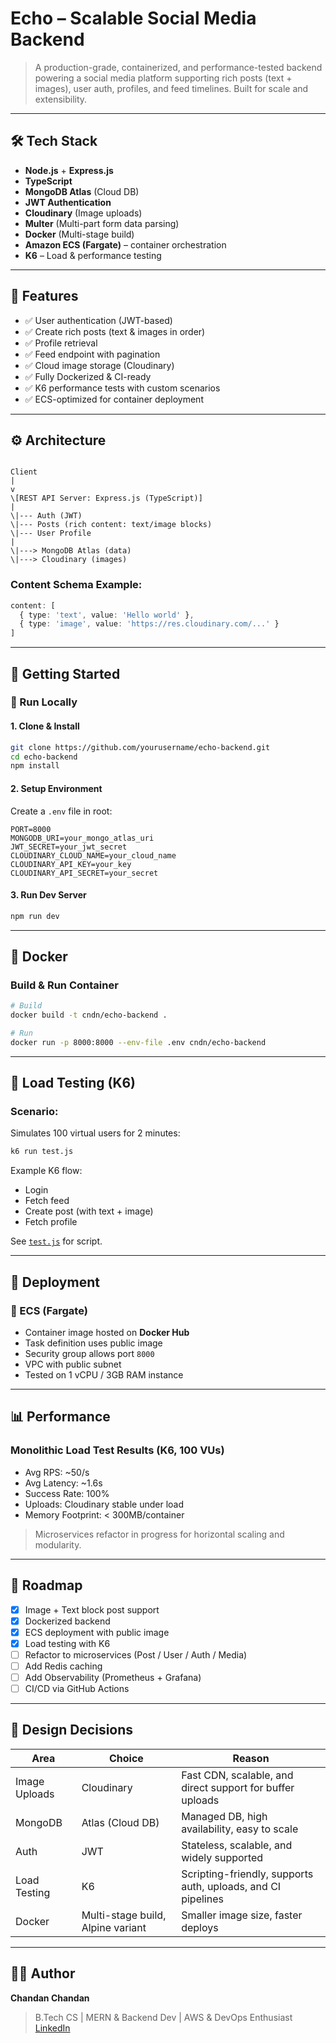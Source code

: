 # Echo – Scalable Social Media Backend

> A production-grade, containerized, and performance-tested backend powering a social media platform supporting rich posts (text + images), user auth, profiles, and feed timelines. Built for scale and extensibility.

---

## 🛠️ Tech Stack

- **Node.js** + **Express.js**
- **TypeScript**
- **MongoDB Atlas** (Cloud DB)
- **JWT Authentication**
- **Cloudinary** (Image uploads)
- **Multer** (Multi-part form data parsing)
- **Docker** (Multi-stage build)
- **Amazon ECS (Fargate)** – container orchestration
- **K6** – Load & performance testing

---

## 🧩 Features

- ✅ User authentication (JWT-based)
- ✅ Create rich posts (text & images in order)
- ✅ Profile retrieval
- ✅ Feed endpoint with pagination
- ✅ Cloud image storage (Cloudinary)
- ✅ Fully Dockerized & CI-ready
- ✅ K6 performance tests with custom scenarios
- ✅ ECS-optimized for container deployment

---

## ⚙️ Architecture

```

Client
|
v
\[REST API Server: Express.js (TypeScript)]
|
\|--- Auth (JWT)
\|--- Posts (rich content: text/image blocks)
\|--- User Profile
|
\|---> MongoDB Atlas (data)
\|---> Cloudinary (images)

````

### Content Schema Example:
```ts
content: [
  { type: 'text', value: 'Hello world' },
  { type: 'image', value: 'https://res.cloudinary.com/...' }
]
````

---

## 🚀 Getting Started

### 🧪 Run Locally

#### 1. Clone & Install

```bash
git clone https://github.com/yourusername/echo-backend.git
cd echo-backend
npm install
```

#### 2. Setup Environment

Create a `.env` file in root:

```
PORT=8000
MONGODB_URI=your_mongo_atlas_uri
JWT_SECRET=your_jwt_secret
CLOUDINARY_CLOUD_NAME=your_cloud_name
CLOUDINARY_API_KEY=your_key
CLOUDINARY_API_SECRET=your_secret
```

#### 3. Run Dev Server

```bash
npm run dev
```

---

## 🐳 Docker

### Build & Run Container

```bash
# Build
docker build -t cndn/echo-backend .

# Run
docker run -p 8000:8000 --env-file .env cndn/echo-backend
```

---

## 🧪 Load Testing (K6)

### Scenario:

Simulates 100 virtual users for 2 minutes:

```bash
k6 run test.js
```

Example K6 flow:

* Login
* Fetch feed
* Create post (with text + image)
* Fetch profile

See [`test.js`](./test.js) for script.

---

## 🧱 Deployment

### 🚢 ECS (Fargate)

* Container image hosted on **Docker Hub**
* Task definition uses public image
* Security group allows port `8000`
* VPC with public subnet
* Tested on 1 vCPU / 3GB RAM instance

---

## 📊 Performance

### Monolithic Load Test Results (K6, 100 VUs)

* Avg RPS: \~50/s
* Avg Latency: \~1.6s
* Success Rate: 100%
* Uploads: Cloudinary stable under load
* Memory Footprint: < 300MB/container

> Microservices refactor in progress for horizontal scaling and modularity.

---

## 📌 Roadmap

* [x] Image + Text block post support
* [x] Dockerized backend
* [x] ECS deployment with public image
* [x] Load testing with K6
* [ ] Refactor to microservices (Post / User / Auth / Media)
* [ ] Add Redis caching
* [ ] Add Observability (Prometheus + Grafana)
* [ ] CI/CD via GitHub Actions

---

## 🧠 Design Decisions

| Area          | Choice                            | Reason                                                       |
| ------------- | --------------------------------- | ------------------------------------------------------------ |
| Image Uploads | Cloudinary                        | Fast CDN, scalable, and direct support for buffer uploads    |
| MongoDB       | Atlas (Cloud DB)                  | Managed DB, high availability, easy to scale                 |
| Auth          | JWT                               | Stateless, scalable, and widely supported                    |
| Load Testing  | K6                                | Scripting-friendly, supports auth, uploads, and CI pipelines |
| Docker        | Multi-stage build, Alpine variant | Smaller image size, faster deploys                           |

---

## 🧑‍💻 Author

**Chandan Chandan**

> B.Tech CS | MERN & Backend Dev | AWS & DevOps Enthusiast
> [LinkedIn](https://linkedin.com/in/chandan--r)
